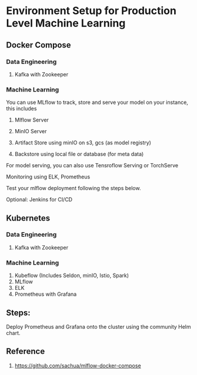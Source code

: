 # Environment Setup for Production Level Machine Learning

## Docker Compose

### Data Engineering 

1. Kafka with Zookeeper

### Machine Learning

You can use MLflow to track, store and serve your model on your instance, this includes

1. Mlflow Server

2. MinIO Server

3. Artifact Store using minIO on s3, gcs (as model registry)

4. Backstore using local file or database (for meta data)

For model serving, you can also use Tensroflow Serving or TorchServe

Monitoring using ELK, Prometheus

Test your mlflow deployment following the steps below.

Optional: Jenkins for CI/CD

## Kubernetes

### Data Engineering 

1. Kafka with Zookeeper

### Machine Learning

1. Kubeflow (Includes Seldon, minIO, Istio, Spark)
2. MLflow
3. ELK
4. Prometheus with Grafana

## Steps:

Deploy Prometheus and Grafana onto the cluster using the community Helm chart.

## Reference

1. https://github.com/sachua/mlflow-docker-compose
